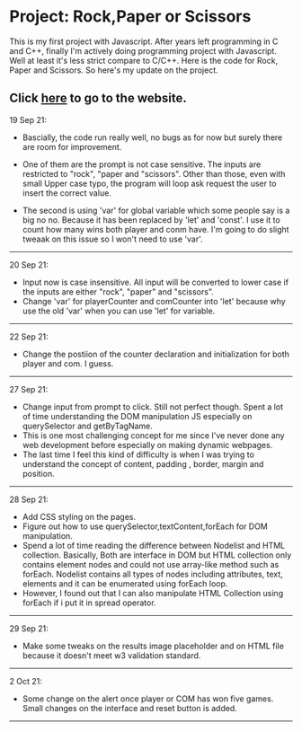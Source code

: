 # Project: Rock,Paper or Scissors

This is my first project with Javascript. After years left programming in C and C++, finally I'm actively doing programming project with Javascript. Well at least it's less strict compare to C/C++.
Here is the code for Rock, Paper and Scissors.
So here's my update on the project.

Click [here](https://danielhakim98.github.io/Project-RockPaperScissors/ "Rock,Paper,Scissors") to go to the website.
---

19 Sep 21:
* Bascially, the code run really well, no bugs as for now but surely there are room for improvement.

* One of them are the prompt is not case sensitive. The inputs are restricted to "rock", "paper and "scissors". Other than those, even with small Upper case typo, the program will loop ask request the user to insert the correct value.

* The second is using 'var' for global variable which some people say is a big no no. Because it has been replaced by 'let' and 'const'.  I use it to count how many wins both player and conm have. I'm going to do slight tweaak on this issue so I won't need to use 'var'.

---
20 Sep 21:
* Input now is case insensitive. All input will be converted to lower case if the inputs are either "rock", "paper" and "scissors".
* Change 'var' for playerCounter and comCounter into 'let' because why use the old 'var' when you can use 'let' for variable.
---
22 Sep 21:
* Change the postiion of the counter declaration and initialization for both player and com. I guess.
---
27 Sep 21:
* Change input from prompt to click. Still not perfect though. Spent a lot of time understanding the DOM manipulation JS especially on querySelector and getByTagName.
* This is one most challenging concept for me since I've never done any web development before especially on making dynamic webpages.
* The last time I feel this kind of difficulty is when I was trying to understand the concept of content, padding , border, margin and position.
---
28 Sep 21:
* Add CSS styling on the pages.
* Figure out how to use querySelector,textContent,forEach for DOM manipulation.
* Spend a lot of time reading the difference between Nodelist and HTML collection. Basically, Both are interface in DOM but HTML collection only contains element nodes and could not use array-like method such as forEach. Nodelist contains all types of nodes including attributes, text, elements and it can be enumerated using forEach loop.
* However, I found out that I can also manipulate HTML Collection using forEach if i put it in spread operator.
---

29 Sep 21:
* Make some tweaks on the results image placeholder and on HTML file because it doesn't meet w3 validation standard.
---
2 Oct 21:
* Some change on the alert once player or COM has won five games. Small changes on the interface and reset button is added.
---
